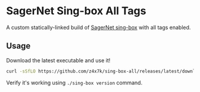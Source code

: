# SagerNet Sing-box All Tags

A custom statically-linked build of [SagerNet sing-box](https://github.com/SagerNet/sing-box/) with all tags enabled.

## Usage

Download the latest executable and use it!

```sh
curl -sSfLO https://github.com/z4x7k/sing-box-all/releases/latest/download/sing-box && chmod +x ./sing-box
```

Verify it's working using `./sing-box version` command.
